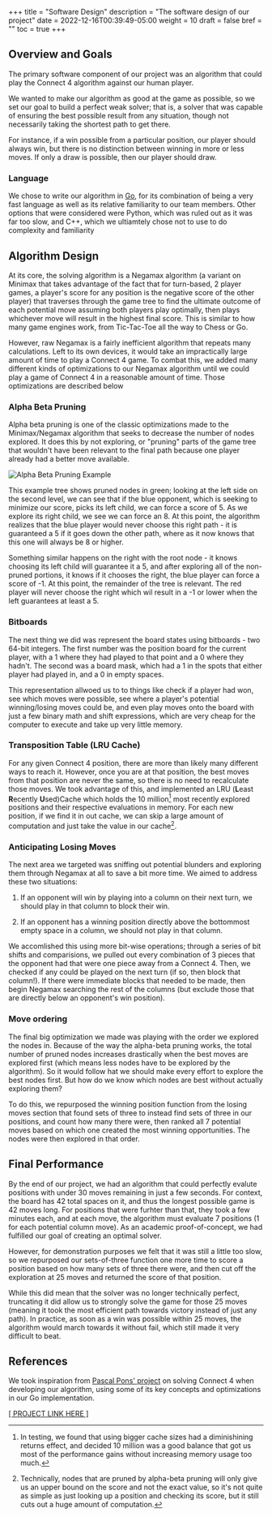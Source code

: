 +++
title = "Software Design"
description = "The software design of our project"
date = 2022-12-16T00:39:49-05:00
weight = 10
draft = false
bref = ""
toc = true
+++

## Overview and Goals
The primary software component of our project was an algorithm that could play the Connect 4 algorithm against our human player.

We wanted to make our algorithm as good at the game as possible, so we set our goal to build a perfect weak solver; that is, a solver that was capable of ensuring the best possible result from any situation, though not necessarily taking the shortest path to get there.

For instance, if a win possible from a particular position, our player should always win, but there is no distinction between winning in more or less moves. If only a draw is possible, then our player should draw.

### Language
We chose to write our algorithm in [Go](https://go.dev), for its combination of being a very fast language as well as its relative familiarity to our team members. Other options that were considered were Python, which was ruled out as it was far too slow, and C++, which we ultiamtely chose not to use to do complexity and familiarity

## Algorithm Design
At its core, the solving algorithm is a Negamax algorithm (a variant on Minimax that takes advantage of the fact that for turn-based, 2 player games, a player's score for any position is the negative score of the other player) that traverses through the game tree to find the ultimate outcome of each potential move assuming both players play optimally, then plays whichever move will result in the highest final score. This is similar to how many game engines work, from Tic-Tac-Toe all the way to Chess or Go.

However, raw Negamax is a fairly inefficient algorithm that repeats many calculations. Left to its own devices, it would take an impractically large amount of time to play a Connect 4 game. To combat this, we added many different kinds of optimizations to our Negamax algorithm until we could play a game of Connect 4 in a reasonable amount of time. Those optimizations are described below

### Alpha Beta Pruning
Alpha beta pruning is one of the classic optimizations made to the Minimax/Negamax algorithm that seeks to decrease the number of nodes explored. It does this by not exploring, or "pruning" parts of the game tree that wouldn't have been relevant to the final path because one player already had a better move available.

![Alpha Beta Pruning Example](pie-2022-03/4-circle/4circle/public/images/pruned.png)

This example tree shows pruned nodes in green; looking at the left side on the second level, we can see that if the blue opponent, which is seeking to minimize our score, picks its left child, we can force a score of 5. As we explore its right child, we see we can force an 8. At this point, the algorithm realizes that the blue player would never choose this right path - it is guaranteed a 5 if it goes down the other path, where as it now knows that this one will always be 8 or higher. 

Something similar happens on the right with the root node - it knows choosing its left child will guarantee it a 5, and after exploring all of the non-pruned portions, it knows if it chooses the right, the blue player can force a score of -1. At this point, the remainder of the tree is relevant. The red player will never choose the right which wil result in a -1 or lower when the left guarantees at least a 5.

### Bitboards
The next thing we did was represent the board states using bitboards - two 64-bit integers. The first number was the position board for the current player, with a 1 where they had played to that point and a 0 where they hadn't. The second was a board mask, which had a 1 in the spots that either player had played in, and a 0 in empty spaces.

This representation allwoed us to to things like check if a player had won, see which moves were possible, see where a player's potential winning/losing moves could be, and even play moves onto the board with just a few binary math and shift expressions, which are very cheap for the computer to execute and take up very little memory.

### Transposition Table (LRU Cache)
For any given Connect 4 position, there are more than likely many different ways to reach it. However, once you are at that position, the best moves from that position are never the same, so there is no need to recalculate those moves. We took advantage of this, and implemented an LRU (**L**east **R**ecently **U**sed)Cache which holds the 10 million[^1] most recently explored positions and their respective evaluations in memory. For each new position, if we find it in out cache, we can skip a large amount of computation and just take the value in our cache[^2].

### Anticipating Losing Moves
The next area we targeted was sniffing out potential blunders and exploring them through Negamax at all to save a bit more time. We aimed to address these two situations:

1. If an opponent will win by playing into a column on their next turn, we should play in that column to block their win.

2. If an opponent has a winning position directly above the bottommost empty space in a column, we should not play in that column.

We accomlished this using more bit-wise operations; through a series of bit shifts and comparisions, we pulled out every combination of 3 pieces that the opponent had that were one piece away from a Connect 4. Then, we checked if any could be played on the next turn (if so, then block that column!). If there were immediate blocks that needed to be made, then begin Negamax searching the rest of the columns (but exclude those that are directly below an opponent's win position).

### Move ordering
The final big optimization we made was playing with the order we explored the nodes in. Because of the way the alpha-beta pruning works, the total number of pruned nodes increases drastically when the best moves are explored first (which means less nodes have to be explored by the algorithm). So it would follow hat we should make every effort to explore the best nodes first. But how do we know which nodes are best without actually exploring them?

To do this, we repurposed the winning position function from the losing moves section that found sets of three to instead find sets of three in our positions, and count how many there were, then ranked all 7 potential moves based on which one created the most winning opportunities. The nodes were then explored in that order.

## Final Performance
By the end of our project, we had an algorithm that could perfectly evalute positions with under 30 moves remaining in just a few seconds. For context, the board has 42 total spaces on it, and thus the longest possible game is 42 moves long. For positions that were furhter than that, they took a few minutes each, and at each move, the algorithm must evaluate 7 positions (1 for each potential column move). As an academic proof-of-concept, we had fulfilled our goal of creating an optimal solver.

However, for demonstration purposes we felt that it was still a little too slow, so we repurposed our sets-of-three function one more time to score a position based on how many sets of three there were, and then cut off the exploration at 25 moves and returned the score of that position.

While this did mean that the solver was no longer technically perfect, truncating it did allow us to strongly solve the game for those 25 moves (meaning it took the most efficient path towards victory instead of just any path). In practice, as soon as a win was possible within 25 moves, the algorithm would march towards it without fail, which still made it very difficult to beat.

## References
We took inspiration from [Pascal Pons' project](https://blog.gamesolver.org) on solving Connect 4 when developing our algorithm, using some of its key concepts and optimizations in our Go implementation.

[[ PROJECT LINK HERE ]](https://github.com/amit-kumarh/4circle/tree/main/algo)
[^1]: In testing, we found that using bigger cache sizes had a diminishining returns effect, and decided 10 million was a good balance that got us most of the performance gains without increasing memory usage too much.

[^2]: Technically, nodes that are pruned by alpha-beta pruning will only give us an upper bound on the score and not the exact value, so it's not quite as simple as just looking up a position and checking its score, but it still cuts out a huge amount of computation.

